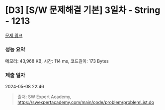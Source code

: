 # [D3] [S/W 문제해결 기본] 3일차 - String - 1213 

[문제 링크](https://swexpertacademy.com/main/code/problem/problemDetail.do?contestProbId=AV14P0c6AAUCFAYi) 

### 성능 요약

메모리: 43,968 KB, 시간: 114 ms, 코드길이: 173 Bytes

### 제출 일자

2024-05-08 22:46



> 출처: SW Expert Academy, https://swexpertacademy.com/main/code/problem/problemList.do